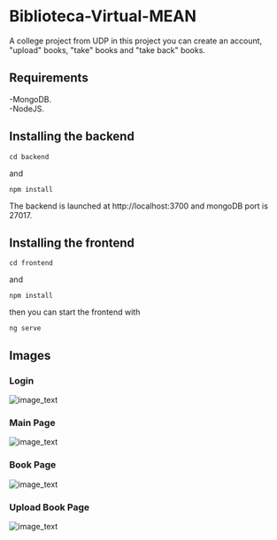 # Biblioteca-Virtual-MEAN
A college project from UDP
in this project you can create an account, "upload" books, "take" books and "take back" books.

## Requirements
-MongoDB.<br/>
-NodeJS.

## Installing the backend

```
cd backend 
```
and 
```
npm install
```
The backend is launched at http://localhost:3700 and mongoDB port is 27017.

## Installing the frontend 

```
cd frontend
```
and 
```
npm install
```
then you can start the frontend with

```
ng serve
```
## Images

### Login
 ![image_text](https://github.com/vicentperezv/Biblioteca-Virtual-MEAN/blob/main/img/Opera%20Instantánea_2022-08-30_114104_localhost.png)
 
 ### Main Page
 ![image_text](https://github.com/vicentperezv/Biblioteca-Virtual-MEAN/blob/main/img/Opera%20Instantánea_2022-08-30_114953_localhost.png)
 
  ### Book Page
 ![image_text](https://github.com/vicentperezv/Biblioteca-Virtual-MEAN/blob/main/img/Opera%20Instantánea_2022-08-30_115006_localhost.png)
 
 ### Upload Book Page
 ![image_text](https://github.com/vicentperezv/Biblioteca-Virtual-MEAN/blob/main/img/Opera%20Instantánea_2022-08-30_114233_localhost.png)
